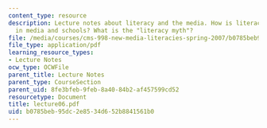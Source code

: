 ```yaml
---
content_type: resource
description: Lecture notes about literacy and the media. How is literacy portrayed
  in media and schools? What is the "literacy myth"?
file: /media/courses/cms-998-new-media-literacies-spring-2007/b0785beb95dc2e8534d652b8841561b0_lecture06.pdf
file_type: application/pdf
learning_resource_types:
- Lecture Notes
ocw_type: OCWFile
parent_title: Lecture Notes
parent_type: CourseSection
parent_uid: 8fe3bfeb-9feb-8a40-84b2-af457599cd52
resourcetype: Document
title: lecture06.pdf
uid: b0785beb-95dc-2e85-34d6-52b8841561b0
---
```

